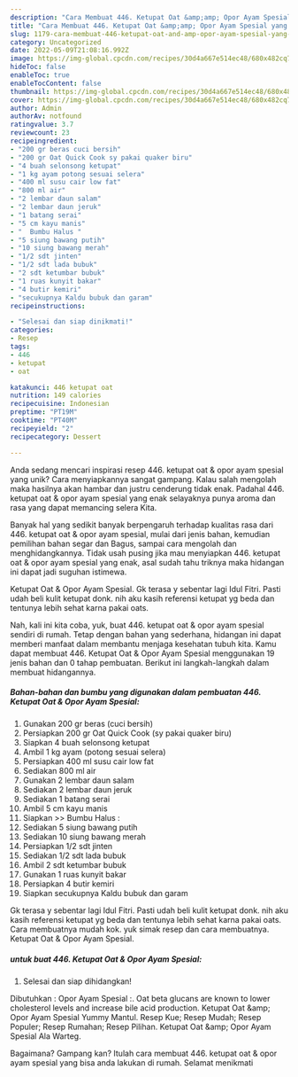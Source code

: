 ```yaml
---
description: "Cara Membuat 446. Ketupat Oat &amp;amp; Opor Ayam Spesial yang Lezat"
title: "Cara Membuat 446. Ketupat Oat &amp;amp; Opor Ayam Spesial yang Lezat"
slug: 1179-cara-membuat-446-ketupat-oat-and-amp-opor-ayam-spesial-yang-lezat
category: Uncategorized
date: 2022-05-09T21:08:16.992Z
image: https://img-global.cpcdn.com/recipes/30d4a667e514ec48/680x482cq70/446-ketupat-oat-opor-ayam-spesial-foto-resep-utama.jpg
hideToc: false
enableToc: true
enableTocContent: false
thumbnail: https://img-global.cpcdn.com/recipes/30d4a667e514ec48/680x482cq70/446-ketupat-oat-opor-ayam-spesial-foto-resep-utama.jpg
cover: https://img-global.cpcdn.com/recipes/30d4a667e514ec48/680x482cq70/446-ketupat-oat-opor-ayam-spesial-foto-resep-utama.jpg
author: Admin
authorAv: notfound
ratingvalue: 3.7
reviewcount: 23
recipeingredient:
- "200 gr beras cuci bersih"
- "200 gr Oat Quick Cook sy pakai quaker biru"
- "4 buah selonsong ketupat"
- "1 kg ayam potong sesuai selera"
- "400 ml susu cair low fat"
- "800 ml air"
- "2 lembar daun salam"
- "2 lembar daun jeruk"
- "1 batang serai"
- "5 cm kayu manis"
- "  Bumbu Halus "
- "5 siung bawang putih"
- "10 siung bawang merah"
- "1/2 sdt jinten"
- "1/2 sdt lada bubuk"
- "2 sdt ketumbar bubuk"
- "1 ruas kunyit bakar"
- "4 butir kemiri"
- "secukupnya Kaldu bubuk dan garam"
recipeinstructions:

- "Selesai dan siap dinikmati!"
categories:
- Resep
tags:
- 446
- ketupat
- oat

katakunci: 446 ketupat oat 
nutrition: 149 calories
recipecuisine: Indonesian
preptime: "PT19M"
cooktime: "PT40M"
recipeyield: "2"
recipecategory: Dessert

---
```





Anda sedang mencari inspirasi resep 446. ketupat oat &amp; opor ayam spesial yang unik? Cara menyiapkannya sangat gampang. Kalau salah mengolah maka hasilnya akan hambar dan justru cenderung tidak enak. Padahal 446. ketupat oat &amp; opor ayam spesial yang enak selayaknya punya aroma dan rasa yang dapat memancing selera Kita.





Banyak hal yang sedikit banyak berpengaruh terhadap kualitas rasa dari 446. ketupat oat &amp; opor ayam spesial, mulai dari jenis bahan, kemudian pemilihan bahan segar dan Bagus, sampai cara mengolah dan menghidangkannya. Tidak usah pusing jika mau menyiapkan 446. ketupat oat &amp; opor ayam spesial yang enak,      asal sudah tahu triknya maka hidangan ini dapat jadi suguhan istimewa.














Ketupat Oat &amp; Opor Ayam Spesial. Gk terasa y sebentar lagi Idul Fitri. Pasti udah beli kulit ketupat donk. nih aku kasih referensi ketupat yg beda dan tentunya lebih sehat karna pakai oats.






Nah, kali ini kita coba, yuk, buat 446. ketupat oat &amp; opor ayam spesial sendiri di rumah. Tetap dengan bahan yang sederhana, hidangan ini dapat memberi manfaat dalam membantu menjaga kesehatan tubuh kita. Kamu dapat membuat 446. Ketupat Oat &amp; Opor Ayam Spesial menggunakan 19 jenis bahan dan 0 tahap pembuatan. Berikut ini langkah-langkah dalam membuat hidangannya.

<!--inarticleads1-->

##### Bahan-bahan dan bumbu yang digunakan dalam pembuatan 446. Ketupat Oat &amp; Opor Ayam Spesial:

1. Gunakan 200 gr beras (cuci bersih)
1. Persiapkan 200 gr Oat Quick Cook (sy pakai quaker biru)
1. Siapkan 4 buah selonsong ketupat
1. Ambil 1 kg ayam (potong sesuai selera)
1. Persiapkan 400 ml susu cair low fat
1. Sediakan 800 ml air
1. Gunakan 2 lembar daun salam
1. Sediakan 2 lembar daun jeruk
1. Sediakan 1 batang serai
1. Ambil 5 cm kayu manis
1. Siapkan  &gt;&gt; Bumbu Halus :
1. Sediakan 5 siung bawang putih
1. Sediakan 10 siung bawang merah
1. Persiapkan 1/2 sdt jinten
1. Sediakan 1/2 sdt lada bubuk
1. Ambil 2 sdt ketumbar bubuk
1. Gunakan 1 ruas kunyit bakar
1. Persiapkan 4 butir kemiri
1. Siapkan secukupnya Kaldu bubuk dan garam


Gk terasa y sebentar lagi Idul Fitri. Pasti udah beli kulit ketupat donk. nih aku kasih referensi ketupat yg beda dan tentunya lebih sehat karna pakai oats. Cara membuatnya mudah kok. yuk simak resep dan cara membuatnya. Ketupat Oat &amp; Opor Ayam Spesial. 

<!--inarticleads2-->

#####  untuk buat 446. Ketupat Oat &amp; Opor Ayam Spesial:


1. Selesai dan siap dihidangkan!

Dibutuhkan : Opor Ayam Spesial :. Oat beta glucans are known to lower cholesterol levels and increase bile acid production. Ketupat Oat &amp;amp; Opor Ayam Spesial Yummy Mantul. Resep Kue; Resep Mudah; Resep Populer; Resep Rumahan; Resep Pilihan. Ketupat Oat &amp;amp; Opor Ayam Spesial Ala Warteg. 

Bagaimana? Gampang kan? Itulah cara membuat 446. ketupat oat &amp; opor ayam spesial yang bisa anda lakukan di rumah. Selamat menikmati
